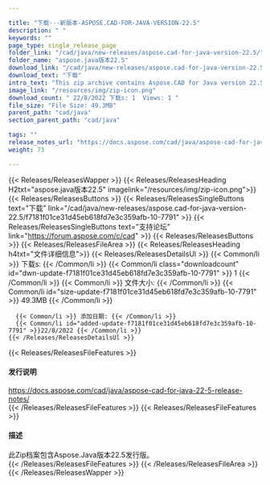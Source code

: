```yaml
---

title: "下载---新版本-ASPOSE.CAD-FOR-JAVA-VERSION-22.5"
description: " "
keywords: ""
page_type: single_release_page
folder_link: "/cad/java/new-releases/aspose.cad-for-java-version-22.5/"
folder_name: "aspose.java版本22.5"
download_link: "/cad/java/new-releases/aspose.cad-for-java-version-22.5/f7181f01ce31d45eb618fd7e3c359afb-10-7791"
download_text: "下载"
intro_text: "This zip archive contains Aspose.CAD for Java version 22.5 release"
image_link: "/resources/img/zip-icon.png"
download_count: " 22/8/2022 下载s: 1  Views: 1 "
file_size: "File Size: 49.3MB"
parent_path: "cad/java"
section_parent_path: "cad/java"

tags: ""
release_notes_url: "https://docs.aspose.com/cad/java/aspose-cad-for-java-22-5-release-notes/"
weight: 73

---
```


{{< Releases/ReleasesWapper >}}
  {{< Releases/ReleasesHeading H2txt="aspose.java版本22.5" imagelink="/resources/img/zip-icon.png">}}
  {{< Releases/ReleasesButtons >}}
    {{< Releases/ReleasesSingleButtons text="下载" link="/cad/java/new-releases/aspose.cad-for-java-version-22.5/f7181f01ce31d45eb618fd7e3c359afb-10-7791" >}}
    {{< Releases/ReleasesSingleButtons text="支持论坛" link="https://forum.aspose.com/c/cad" >}}
  {{< Releases/ReleasesButtons >}}
  {{< Releases/ReleasesFileArea >}}
    {{< Releases/ReleasesHeading h4txt="文件详细信息">}}
    {{< Releases/ReleasesDetailsUl >}}
      {{< Common/li >}} 下载s: {{< /Common/li >}}
      {{< Common/li class="downloadcount" id="dwn-update-f7181f01ce31d45eb618fd7e3c359afb-10-7791" >}} 1 {{< /Common/li >}}
      {{< Common/li >}} 文件大小: {{< /Common/li >}}
      {{< Common/li id="size-update-f7181f01ce31d45eb618fd7e3c359afb-10-7791" >}} 49.3MB {{< /Common/li >}}

      {{< Common/li >}} 添加日期: {{< /Common/li >}}
      {{< Common/li id="added-update-f7181f01ce31d45eb618fd7e3c359afb-10-7791" >}}22/8/2022 {{< /Common/li >}}
    {{< /Releases/ReleasesDetailsUl >}}

  {{< Releases/ReleasesFileFeatures >}}
      <h4>发行说明</h4><div><a href='https://docs.aspose.com/cad/java/aspose-cad-for-java-22-5-release-notes/'>https://docs.aspose.com/cad/java/aspose-cad-for-java-22-5-release-notes/</a></div>
  {{< /Releases/ReleasesFileFeatures >}}
  {{< Releases/ReleasesFileFeatures >}}
      <h4>描述</h4><div class="HTMLDescription">此Zip档案包含Aspose.Java版本22.5发行版。</div>
  {{< /Releases/ReleasesFileFeatures >}}
 {{< /Releases/ReleasesFileArea >}}
{{< /Releases/ReleasesWapper >}}


